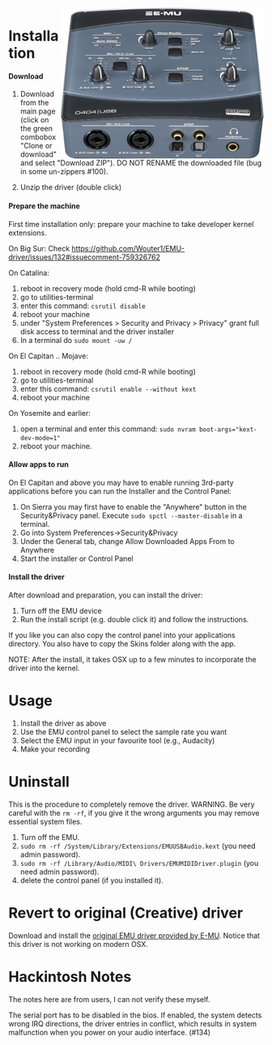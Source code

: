<img align="right" width="400" src="E-MU_0404_USB.jpg"/>


Installation
========

<h4>Download</h4>

1. Download from the main page (click on the green combobox "Clone or download" and select "Download ZIP"). DO NOT RENAME the downloaded file (bug in some un-zippers #100).

2. Unzip the driver (double click)

<h4>Prepare the machine</h4>

First time installation only: prepare your machine to take developer kernel extensions.

On Big Sur:
Check https://github.com/Wouter1/EMU-driver/issues/132#issuecomment-759326762

On Catalina:
1. reboot in recovery mode (hold cmd-R while booting)
2. go to utilities-terminal
3. enter this command:
    ```csrutil disable```
4. reboot your machine
5. under "System Preferences > Security and Privacy > Privacy" grant full disk access to terminal and the driver installer
6. In a terminal do ```sudo mount -uw /```


On El Capitan .. Mojave:

1. reboot in recovery mode (hold cmd-R while booting)
2. go to utilities-terminal
3. enter this command:
    ```csrutil enable --without kext```
4. reboot your machine

On Yosemite and earlier:

1. open a terminal and enter this command:
    ```sudo nvram boot-args="kext-dev-mode=1"```
2. reboot your machine. 

<h4>Allow apps to run</h4>
On El Capitan and above you may have to enable running 3rd-party applications before you can run the Installer and the Control Panel:

1. On Sierra you may first have to enable the "Anywhere" button in the Security&Privacy panel. Execute ```sudo spctl --master-disable``` in a terminal.
2. Go into System Preferences->Security&Privacy
3. Under the General tab, change Allow Downloaded Apps From to Anywhere
4. Start the installer or  Control Panel


<h4>Install the driver</h4>

After download and preparation, you can install the driver:

1. Turn off the EMU device
2. Run the install script (e.g. double click it) and follow the instructions.

If you like you can also copy the control panel into your applications directory. You also have to copy the Skins folder along with the app.

NOTE: After the install, it takes OSX up to a few minutes to incorporate the driver into the kernel.


Usage
======

1. Install the driver as above
2. Use the EMU control panel to select the sample rate you want
3. Select the EMU input in your favourite tool (e.g., Audacity)
4. Make your recording



Uninstall
============
This is the procedure to completely remove the driver.
WARNING. Be very careful with the ```rm -rf```, if you give it the wrong arguments you may remove essential system files.

1. Turn off the EMU.
2. ```sudo rm -rf /System/Library/Extensions/EMUUSBAudio.kext``` (you need admin password).
3. ```sudo rm -rf /Library/Audio/MIDI\ Drivers/EMUMIDIDriver.plugin``` (you need admin password).
4. delete the control panel (if you installed it).

Revert to original (Creative) driver
=======
Download and install the  <a href="http://support.creative.com/Products/ProductDetails.aspx?catID=237&catName=USB+Audio%2fMIDI+Interfaces&subCatID=611&subCatName=USB+Audio%2fMIDI+Interfaces&prodID=15185&prodName=0404+USB+2.0&bTopTwenty=1&VARSET=prodfaq:PRODFAQ_15185,VARSET=CategoryID:237">original EMU driver provided by E-MU</a>.
Notice that this driver is not working on modern OSX.


Hackintosh Notes
======
The notes here are from users, I can not verify these myself.

The serial port has to be disabled in the bios. If enabled, the system detects wrong IRQ directions, the driver entries in conflict, which results in system malfunction when you power on your audio interface. (#134)
